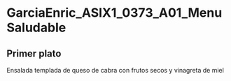 # GarciaEnric_ASIX1_0373_A01_MenuSaludable 


<!DOCTYPE html>
<html lang="es">
<head>
    <meta charset="UTF-8">
    <meta name="viewport" content="width=device-width, initial-scale=1.0">
</head>
<body>
    <h2>Primer plato</h2>
    <p>Ensalada templada de queso de cabra con frutos secos y vinagreta de miel</p>
</body>
</html>